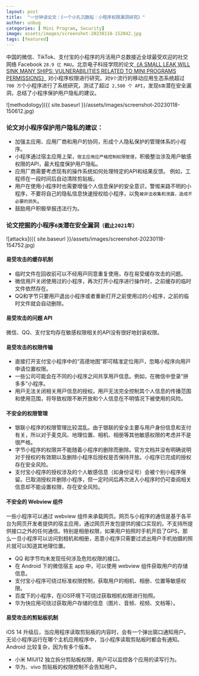 ```yaml
---
layout: post
title:  "一分钟读论文：《一个小孔沉数船：小程序权限漏洞研究》"
author: unbug
categories: [ Mini Program, Security]
image: assets/images/screenshot-20230118-152042.jpg
tags: [featured]
---
```

中国的微信、TikTok、支付宝的小程序的月活用户总数接近全球最受欢迎的社交网络 Facebook `28.9 亿 MAU`。北京电子科技学院的论文[《A SMALL LEAK WILL SINK MANY SHIPS: VULNERABILITIES RELATED TO MINI PROGRAMS PERMISSIONS》][paper1-url] 对小程序权限进行研究。对`9个`流行的移动应用生态系统超过 `700 万`个小程序进行了系统研究，测试了超过` 2,580 个 API`，发现`6类`潜在安全漏洞，总结了小程序保护用户隐私的建议。

![methodology]({{ site.baseurl }}/assets/images/screenshot-20230118-150612.jpg)

### 论文对小程序保护用户隐私的建议：
- 加强主应用、应用厂商和用户的协同，形成个人隐私保护的管理体系的小程序。
- 小程序通过宿主应用上架，`宿主应用应严格控制权限管理`，积极整治涉及用户敏感权限的API，最大程度保护用户隐私。 
- 应用厂商需要考虑现有的操作系统如何处理特定的API和结果反馈。 例如，工程师在一段时间后自动清除剪贴板。 
- 用户在使用小程序时也需要增强个人信息保护的安全意识，警惕来路不明的小程序，不要将自己的隐私信息快速授权给小程序，以免`被非法收集和泄露，造成不必要的损失`。 
- 鼓励用户积极举报违法行为。

### 论文挖掘的小程序`6类`潜在安全漏洞`（截止2021年）`
![attacks]({{ site.baseurl }}/assets/images/screenshot-20230118-154752.jpg)

#### 易受攻击的缓存机制
- 临时⽂件在回收前可以不经⽤⼾同意重复使⽤，存在易受缓存攻击的问题。
- 微信⽤⼾关闭使⽤过的⼩程序，再次打开⼩程序进⾏操作时，之前缓存的临时⽂件依然存在。
- QQ和字节只要⽤⼾退出⼩程序或者重新打开之前使⽤过的⼩程序，之前的临时⽂件就会⾃动删除。

#### 易受攻击的问题 API
微信、QQ、支付宝均存在敏感权限相关的API没有很好地封装权限。


#### 易受攻击的权限传输
- 直接打开⽀付宝⼩程序中的“⾼德地图”即可精准定位⽤⼾，忽略⼩程序向⽤⼾申请位置权限。
- ⼀些公司可能会在不同的⼩程序之间共享⽤⼾信息。例如，在微信中登录“拼多多”⼩程序。
- ⽤⼾⽆法关闭相关⽤⼾信息的授权。⽤⼾⽆法完全控制其个⼈信息的传播范围和使⽤范围，将导致权限不断开放和个⼈信息在不明情况下被使⽤的⻛险。

#### 不安全的权限管理
- 银联小程序的权限管理比较混乱。由于银联的安全主要与用户身份信息和支付有关，所以对于麦克风、地理位置、相机、相册等其他敏感权限的考虑并不是很严格。 
- 字节小程序的权限并不能随着小程序的删除而删除。官方文档并没有明确说明对于授权的有效期以及删除小程序后授权是否保持开放。小程序已完成的授权存在安全风险。
- 支付宝小程序的授权涉及的个人敏感信息（如身份证号）会被个别小程序保留。已取消授权并删除小程序，但一定时间后再次进入小程序时仍可查阅相关信息却不能设置权限，存在安全风险。


#### 不安全的 Webview 组件
一些小程序可以通过 webview 组件来承载网页。网页与小程序的通信是基于各平台为网页开发者提供的宿主应用，通过网页开发包提供的接口实现的。不支持所提供接口之外的任何通信。特别是相册权限，如果用户拍照时手机开启了GPS，那么一旦小程序可以访问到相机和相册，恶意小程序只需要过滤出用户手机拍摄的照片就可以知道其地理位置。
- QQ 和字节均未发现任何涉及危险权限的接口。 
- 在 Android 下的微信宿主 app 中，可以使用 webview 组件获取用户的存储信息。
- 支付宝小程序可绕过标准权限控制，获取用户的相机、相册、位置等敏感权限。
- 百度下的小程序，在iOS环境下可绕过获取相机权限进行拍照。 
- 华为快应用可绕过获取用户存储的信息（图片、音频、视频、文档等）。 

#### 易受攻击的剪贴板机制
iOS 14 升级后，当应用程序读取剪贴板的内容时，会有一个弹出窗口通知用户。无论小程序运行在哪个主机应用程序中，当小程序读取剪贴板时都会有通知。Android 比较复杂，因为有多个版本。 
- 小米 MIUI12 独立拆分剪贴板权限，用户可以监控各个应用的读写行为。 
- 华为、vivo 剪贴板的权限控制不会告知用户。


[paper1-url]: https://arxiv.org/pdf/2205.15202.pdf